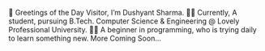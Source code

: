 👋 Greetings of the Day Visitor, I’m Dushyant Sharma.
👨‍🎓 Currently, A student, pursuing B.Tech. Computer Science & Engineering 
@ Lovely Professional University. 👨‍💻
A beginner in programming, who is trying daily to learn something new.
More Coming Soon...
